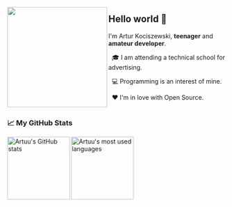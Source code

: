 <a href="https://artuu.me/discord"><img align="left" height="230em" src="https://lanyard.artuu.me/api/402629234763235330?bg=1e1e2e&borderRadius=8px&hideDiscrim=true" /></a>
  
## Hello world 👋

I'm Artur Kociszewski, **teenager** and **amateur developer**.

&nbsp; 🎓 I am attending a technical school for advertising.
  
&nbsp; 💻 Programming is an interest of mine.
  
&nbsp; ❤️ I'm in love with Open Source.

# 

### 📈 My GitHub Stats

<p>
  <a href="https://github.com/xartuu">
    <img align="left" height="144em" src="https://github-readme-stats.vercel.app/api?username=xartuu&title_color=f5e0dc&text_color=bac2de&icon_color=f5e0dc&bg_color=1e1e2e&hide_border=truee&hide_title=true&show_icons=true&include_all_commits=true&count_private=true"  alt="Artuu's GitHub stats" />
  </a>

  <a href="https://github.com/xartuu">
    <img align="center" height="144em" src="https://github-readme-stats.vercel.app/api/top-langs?username=xartuu&title_color=cdd6f4&text_color=bac2de&icon_color=f5e0dc&bg_color=1e1e2e&hide_border=true&layout=compact&langs_count=4" alt="Artuu's most used languages" />
  </a>
</p>
